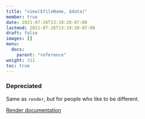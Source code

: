```yaml
---
title: "view($fileName, $data)"
member: true
date: 2021-07-26T13:19:20-07:00
lastmod: 2021-07-26T13:19:20-07:00
draft: false
images: []
menu:
  docs:
    parent: "reference"
weight: 311
toc: true
---
```


### Depreciated

Same as `render`, but for people who like to be different.

[Render documentation](../render)
